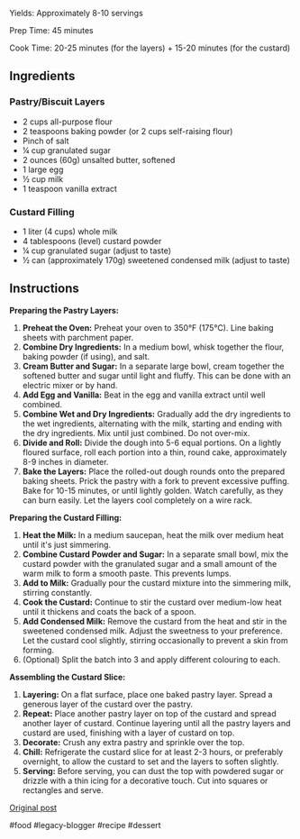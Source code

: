 <!--
date: '2008-09-05'
published: true
slug: custard-slice
time_to_read: 5
title: Custard slice
-->

Yields: Approximately 8-10 servings

Prep Time: 45 minutes

Cook Time: 20-25 minutes (for the layers) + 15-20 minutes (for the custard)

## Ingredients

### Pastry/Biscuit Layers

- 2 cups all-purpose flour
- 2 teaspoons baking powder (or 2 cups self-raising flour)
- Pinch of salt
- ¼ cup granulated sugar
- 2 ounces (60g) unsalted butter, softened
- 1 large egg
- ½ cup milk
- 1 teaspoon vanilla extract

### Custard Filling

- 1 liter (4 cups) whole milk
- 4 tablespoons (level) custard powder
- ¼ cup granulated sugar (adjust to taste)
- ½ can (approximately 170g) sweetened condensed milk (adjust to taste)

## Instructions

**Preparing the Pastry Layers:**

1. **Preheat the Oven:** Preheat your oven to 350°F (175°C). Line baking sheets with parchment paper.
2. **Combine Dry Ingredients:** In a medium bowl, whisk together the flour, baking powder (if using), and salt.
3. **Cream Butter and Sugar:** In a separate large bowl, cream together the softened butter and sugar until light and fluffy. This can be done with an electric mixer or by hand.
4. **Add Egg and Vanilla:** Beat in the egg and vanilla extract until well combined.
5. **Combine Wet and Dry Ingredients:** Gradually add the dry ingredients to the wet ingredients, alternating with the milk, starting and ending with the dry ingredients. Mix until just combined. Do not over-mix.
6. **Divide and Roll:** Divide the dough into 5-6 equal portions. On a lightly floured surface, roll each portion into a thin, round cake, approximately 8-9 inches in diameter.
7. **Bake the Layers:** Place the rolled-out dough rounds onto the prepared baking sheets. Prick the pastry with a fork to prevent excessive puffing. Bake for 10-15 minutes, or until lightly golden. Watch carefully, as they can burn easily. Let the layers cool completely on a wire rack.

**Preparing the Custard Filling:**

1. **Heat the Milk:** In a medium saucepan, heat the milk over medium heat until it's just simmering.
2. **Combine Custard Powder and Sugar:** In a separate small bowl, mix the custard powder with the granulated sugar and a small amount of the warm milk to form a smooth paste. This prevents lumps.
3. **Add to Milk:** Gradually pour the custard mixture into the simmering milk, stirring constantly.
4. **Cook the Custard:** Continue to stir the custard over medium-low heat until it thickens and coats the back of a spoon.
5. **Add Condensed Milk:** Remove the custard from the heat and stir in the sweetened condensed milk. Adjust the sweetness to your preference. Let the custard cool slightly, stirring occasionally to prevent a skin from forming.
6. (Optional) Split the batch into 3 and apply different colouring to each.

**Assembling the Custard Slice:**

1. **Layering:** On a flat surface, place one baked pastry layer. Spread a generous layer of the custard over the pastry.
2. **Repeat:** Place another pastry layer on top of the custard and spread another layer of custard. Continue layering until all the pastry layers and custard are used, finishing with a layer of custard on top.
3. **Decorate:** Crush any extra pastry and sprinkle over the top.
4. **Chill:** Refrigerate the custard slice for at least 2-3 hours, or preferably overnight, to allow the custard to set and the layers to soften slightly.
5. **Serving:** Before serving, you can dust the top with powdered sugar or drizzle with a thin icing for a decorative touch. Cut into squares or rectangles and serve.

[Original post](https://ysfk.blogspot.com/2008/09/recipe-julie-mums-custard-slice.html)

#food #legacy-blogger #recipe #dessert 